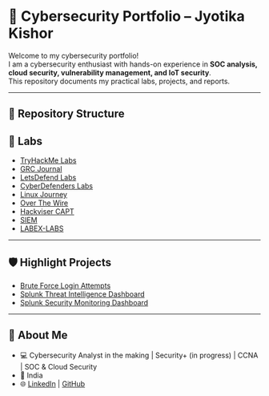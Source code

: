 # 🔐 Cybersecurity Portfolio – Jyotika Kishor

Welcome to my cybersecurity portfolio!  
I am a cybersecurity enthusiast with hands-on experience in **SOC analysis, cloud security, vulnerability management, and IoT security**.  
This repository documents my practical labs, projects, and reports.

---

## 📂 Repository Structure
## 🔹 Labs
- [TryHackMe Labs](TryHackMe)
- [GRC Journal](grc-journal)
- [LetsDefend Labs](SOC-LABS/LetsDefend)
- [CyberDefenders Labs](SOC-LABS/CyberDefenders)
- [Linux Journey](SOC-LABS/LinuxJourney)
- [Over The Wire](SOC-LABS/OverTheWire-Bandit)
- [Hackviser CAPT](Hackviser-CAPT)
- [SIEM](SOC-LABS/SIEM)
- [LABEX-LABS](Labex-Labs)

---

## 🛡️ Highlight Projects
- [Brute Force Login Attempts](SOC-LABS/SIEM/splunk-brute-force-dashboard.md)
- [Splunk Threat Intelligence Dashboard](SOC-LABS/SIEM/Splunk-Threat-Intelligence-Dashboard-day5.md)
- [Splunk Security Monitoring Dashboard](SOC-LABS/SIEM/Splunk-Day4-SecurityMonitoringDashboard.md)

---

## 🎯 About Me
- 💻 Cybersecurity Analyst in the making | Security+ (in progress) | CCNA | SOC & Cloud Security  
- 📍 India  
- 🌐 [LinkedIn](https://linkedin.com/in/jyotika-kishor) | [GitHub](https://github.com/jyotika-dev)
